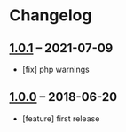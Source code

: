 # Changelog

## [1.0.1](https://github.com/pdir/manifest-generator/tree/1.0.1) – 2021-07-09

- [fix] php warnings

## [1.0.0](https://github.com/pdir/manifest-generator/tree/1.0.0) – 2018-06-20

- [feature] first release

